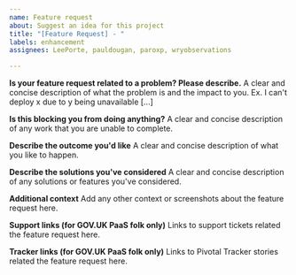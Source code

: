 ```yaml
---
name: Feature request
about: Suggest an idea for this project
title: "[Feature Request] - "
labels: enhancement
assignees: LeePorte, pauldougan, paroxp, wryobservations

---
```


**Is your feature request related to a problem? Please describe.**
A clear and concise description of what the problem is and the impact to you. Ex. I can't deploy x due to y being unavailable [...]

**Is this blocking you from doing anything?**
A clear and concise description of any work that you are unable to complete.

**Describe the outcome you'd like**
A clear and concise description of what you like to happen.

**Describe the solutions you've considered**
A clear and concise description of any solutions or features you've considered.

**Additional context**
Add any other context or screenshots about the feature request here.

**Support links (for GOV.UK PaaS folk only)**
Links to support tickets related the feature request here.

**Tracker links (for GOV.UK PaaS folk only)**
Links to Pivotal Tracker stories related the feature request here.
